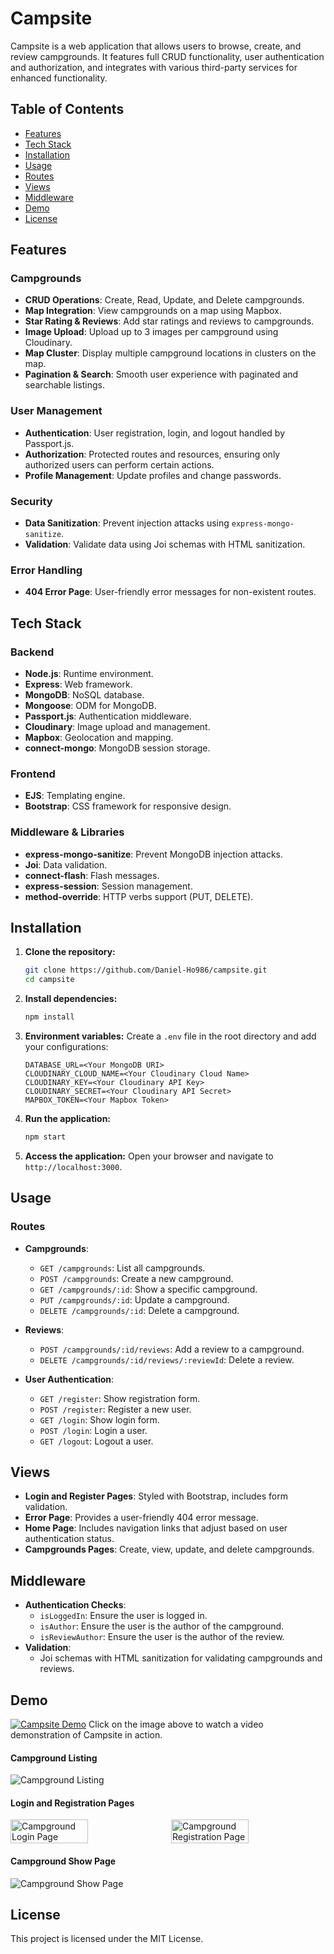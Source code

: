 # Campsite

Campsite is a web application that allows users to browse, create, and review campgrounds. It features full CRUD functionality, user authentication and authorization, and integrates with various third-party services for enhanced functionality.

## Table of Contents
- [Features](#features)
- [Tech Stack](#tech-stack)
- [Installation](#installation)
- [Usage](#usage)
- [Routes](#routes)
- [Views](#views)
- [Middleware](#middleware)
- [Demo](#demo)
- [License](#license)

## Features

### Campgrounds
- **CRUD Operations**: Create, Read, Update, and Delete campgrounds.
- **Map Integration**: View campgrounds on a map using Mapbox.
- **Star Rating & Reviews**: Add star ratings and reviews to campgrounds.
- **Image Upload**: Upload up to 3 images per campground using Cloudinary.
- **Map Cluster**: Display multiple campground locations in clusters on the map.
- **Pagination & Search**: Smooth user experience with paginated and searchable listings.

### User Management
- **Authentication**: User registration, login, and logout handled by Passport.js.
- **Authorization**: Protected routes and resources, ensuring only authorized users can perform certain actions.
- **Profile Management**: Update profiles and change passwords.

### Security
- **Data Sanitization**: Prevent injection attacks using `express-mongo-sanitize`.
- **Validation**: Validate data using Joi schemas with HTML sanitization.

### Error Handling
- **404 Error Page**: User-friendly error messages for non-existent routes.

## Tech Stack

### Backend
- **Node.js**: Runtime environment.
- **Express**: Web framework.
- **MongoDB**: NoSQL database.
- **Mongoose**: ODM for MongoDB.
- **Passport.js**: Authentication middleware.
- **Cloudinary**: Image upload and management.
- **Mapbox**: Geolocation and mapping.
- **connect-mongo**: MongoDB session storage.

### Frontend
- **EJS**: Templating engine.
- **Bootstrap**: CSS framework for responsive design.

### Middleware & Libraries
- **express-mongo-sanitize**: Prevent MongoDB injection attacks.
- **Joi**: Data validation.
- **connect-flash**: Flash messages.
- **express-session**: Session management.
- **method-override**: HTTP verbs support (PUT, DELETE).

## Installation

1. **Clone the repository:**
    ```bash
    git clone https://github.com/Daniel-Ho986/campsite.git
    cd campsite
    ```

2. **Install dependencies:**
    ```bash
    npm install
    ```

3. **Environment variables:**
    Create a `.env` file in the root directory and add your configurations:
    ```plaintext
    DATABASE_URL=<Your MongoDB URI>
    CLOUDINARY_CLOUD_NAME=<Your Cloudinary Cloud Name>
    CLOUDINARY_KEY=<Your Cloudinary API Key>
    CLOUDINARY_SECRET=<Your Cloudinary API Secret>
    MAPBOX_TOKEN=<Your Mapbox Token>
    ```

4. **Run the application:**
    ```bash
    npm start
    ```

5. **Access the application:**
    Open your browser and navigate to `http://localhost:3000`.

## Usage

### Routes

- **Campgrounds**: 
  - `GET /campgrounds`: List all campgrounds.
  - `POST /campgrounds`: Create a new campground.
  - `GET /campgrounds/:id`: Show a specific campground.
  - `PUT /campgrounds/:id`: Update a campground.
  - `DELETE /campgrounds/:id`: Delete a campground.

- **Reviews**: 
  - `POST /campgrounds/:id/reviews`: Add a review to a campground.
  - `DELETE /campgrounds/:id/reviews/:reviewId`: Delete a review.

- **User Authentication**: 
  - `GET /register`: Show registration form.
  - `POST /register`: Register a new user.
  - `GET /login`: Show login form.
  - `POST /login`: Login a user.
  - `GET /logout`: Logout a user.

## Views

- **Login and Register Pages**: Styled with Bootstrap, includes form validation.
- **Error Page**: Provides a user-friendly 404 error message.
- **Home Page**: Includes navigation links that adjust based on user authentication status.
- **Campgrounds Pages**: Create, view, update, and delete campgrounds.

## Middleware

- **Authentication Checks**:
  - `isLoggedIn`: Ensure the user is logged in.
  - `isAuthor`: Ensure the user is the author of the campground.
  - `isReviewAuthor`: Ensure the user is the author of the review.
- **Validation**:
  - Joi schemas with HTML sanitization for validating campgrounds and reviews.

## Demo

[![Campsite Demo](public/demo/home.png)](https://youtu.be/bh0noB1EoGs)
Click on the image above to watch a video demonstration of Campsite in action.

#### Campground Listing
![Campground Listing](public/demo/allCampground.png)

#### Login and Registration Pages
<div style="display: flex; gap: 10px;">
    <img src="public/demo/login.png" alt="Campground Login Page" width="50%"/>
    <img src="public/demo/register.png" alt="Campground Registration Page" width="50%"/>
</div>

#### Campground Show Page
![Campground Show Page](public/demo/show.png)

## License

This project is licensed under the MIT License.
